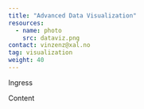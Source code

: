 ```yaml
---
title: "Advanced Data Visualization"
resources:
  - name: photo
    src: dataviz.png
contact: vinzenz@xal.no
tag: visualization
weight: 40
---
```

Ingress
<!--more-->
Content
